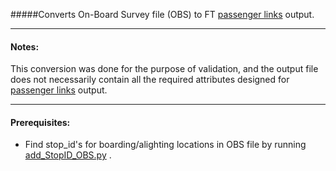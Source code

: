 #####Converts On-Board Survey file (OBS) to FT [passenger links](https://github.com/lmz/dyno-path/blob/patch-1/files/links.md) output.

---
#### Notes:
This conversion was done for the purpose of validation, and the output file does not necessarily contain all the required attributes designed for [passenger links](https://github.com/lmz/dyno-path/blob/patch-1/files/links.md) output. 

---
#### Prerequisites:
* Find stop_id's for boarding/alighting locations in OBS file by running [add\_StopID\_OBS.py](https://github.com/psrc/FastTrips_PathChoice_Validation/blob/master/OBS_to_FToutput/Add_StopID_OBS/add_StopID_OBS.py) .